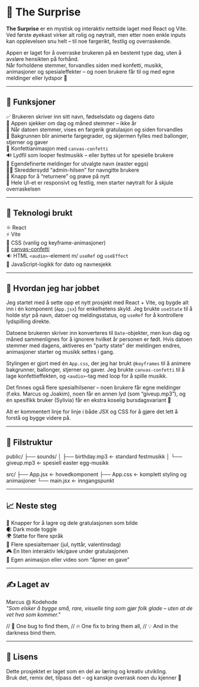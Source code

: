 # 🎁 The Surprise

**The Surprise** er en mystisk og interaktiv nettside laget med React og Vite.  
Ved første øyekast virker alt rolig og nøytralt, men etter noen enkle inputs kan opplevelsen snu helt – til noe fargerikt, festlig og overraskende.

Appen er laget for å overraske brukeren på en bestemt type dag, uten å avsløre hensikten på forhånd.  
Når forholdene stemmer, forvandles siden med konfetti, musikk, animasjoner og spesialeffekter – og noen brukere får til og med egne meldinger eller lydspor 🎈

---

## 🔧 Funksjoner

✅ Brukeren skriver inn sitt navn, fødselsdato og dagens dato  
📆 Appen sjekker om dag og måned stemmer – ikke år  
🎉 Når datoen stemmer, vises en fargerik gratulasjon og siden forvandles  
🌈 Bakgrunnen blir animerte fargegrader, og skjermen fylles med ballonger, stjerner og gaver  
🎊 Konfettianimasjon med `canvas-confetti`  
🔊 Lydfil som looper festmusikk – eller byttes ut for spesielle brukere  
💬 Egendefinerte meldinger for utvalgte navn (easter eggs)  
🧙‍♂️ Skreddersydd “admin-hilsen” for navngitte brukere  
🎁 Knapp for å “returnere” og prøve på nytt  
🎨 Hele UI-et er responsivt og festlig, men starter nøytralt for å skjule overraskelsen

---

## 🧪 Teknologi brukt

⚛️ React  
⚡ Vite  
🎨 CSS (vanlig og keyframe-animasjoner)  
🎊 [canvas-confetti](https://www.npmjs.com/package/canvas-confetti)  
🔉 HTML `<audio>`-element m/ `useRef` og `useEffect`  
🧠 JavaScript-logikk for dato og navnesjekk

---

## 🧠 Hvordan jeg har jobbet

Jeg startet med å sette opp et nytt prosjekt med React + Vite, og bygde alt inn i én komponent (`App.jsx`) for enkelhetens skyld. Jeg brukte `useState` til å holde styr på navn, datoer og meldingsstatus, og `useRef` for å kontrollere lydspilling direkte.

Datoene brukeren skriver inn konverteres til `Date`-objekter, men kun dag og måned sammenlignes for å ignorere hvilket år personen er født. Hvis datoen stemmer med dagens, aktiveres en "party state" der meldingen endres, animasjoner starter og musikk settes i gang.

Stylingen er gjort med én `App.css`, der jeg har brukt `@keyframes` til å animere bakgrunner, ballonger, stjerner og gaver. Jeg brukte `canvas-confetti` til å lage konfettieffekten, og `<audio>`-tag med loop for å spille musikk.

Det finnes også flere spesialhilsener – noen brukere får egne meldinger (f.eks. Marcus og Joakim), noen får en annen lyd (som “giveup.mp3”), og én spesifikk bruker (Sylivia) får en ekstra koselig bursdagsvariant 💖

Alt er kommentert linje for linje i både JSX og CSS for å gjøre det lett å forstå og bygge videre på.

---

## 🧱 Filstruktur

public/ ├── sounds/ │ ├── birthday.mp3 ← standard festmusikk │ └── giveup.mp3 ← spesiell easter egg-musikk

src/ ├── App.jsx ← hovedkomponent ├── App.css ← komplett styling og animasjoner └── main.jsx ← inngangspunkt


---

## 📈 Neste steg

🔁 Knapper for å lagre og dele gratulasjonen som bilde  
🌒 Dark mode toggle  
🌍 Støtte for flere språk  
🎨 Flere spesialtemaer (jul, nyttår, valentinsdag)  
🎮 En liten interaktiv lek/gave under gratulasjonen  
🎥 Egen animasjon eller video som “åpner en gave”

---

## ✍️ Laget av

Marcus @ Kodehode  
_"Som elsker å bygge små, rare, visuelle ting som gjør folk glade – uten at de vet hva som kommer."_

// 💍 One bug to find them,
// 🔥 One fix to bring them all,
// 💡 And in the darkness bind them.

---

## 📄 Lisens

Dette prosjektet er laget som en del av læring og kreativ utvikling.  
Bruk det, remix det, tilpass det – og kanskje overrask noen du kjenner 🎁
